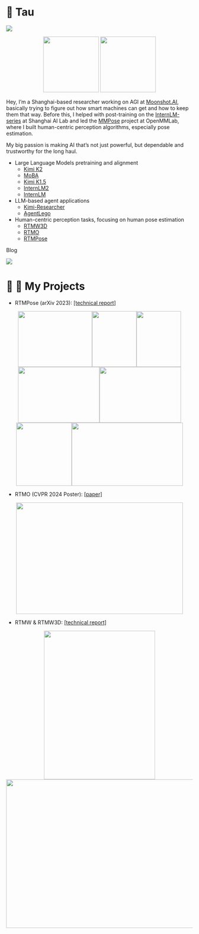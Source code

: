 #  🙋 Tau

![](https://komarev.com/ghpvc/?username=Tau-J)

<div align="center"> <img src="https://github-readme-stats.vercel.app/api?username=Tau-J&count_private=true&show_icons=true&theme=tokyonight&layout=compact" height="150"> <img src="https://github-readme-stats.vercel.app/api/top-langs/?username=Tau-J&theme=tokyonight&layout=compact" height="150"> </div>

Hey, I’m a Shanghai-based researcher working on AGI at [Moonshot.AI](http://moonshot.ai), basically trying to figure out how smart machines can get and how to keep them that way. Before this, I helped with post-training on the [InternLM-series](https://arxiv.org/abs/2403.17297) at Shanghai AI Lab and led the [MMPose](https://github.com/open-mmlab/mmpose) project at OpenMMLab, where I built human-centric perception algorithms, especially pose estimation.

My big passion is making AI that’s not just powerful, but dependable and trustworthy for the long haul.

- Large Language Models pretraining and alignment
  - [Kimi K2](https://github.com/MoonshotAI/Kimi-K2/blob/main/tech_report.pdf)
  - [MoBA](https://arxiv.org/abs/2502.13189)
  - [Kimi K1.5](https://arxiv.org/abs/2501.12599)
  - [InternLM2](https://arxiv.org/abs/2403.17297)
  - [InternLM](https://github.com/InternLM/InternLM)
- LLM-based agent applications
  - [Kimi-Researcher](https://moonshotai.github.io/Kimi-Researcher/)
  - [AgentLego](https://github.com/open-mmlab/agentlego)
- Human-centric perception tasks, focusing on human pose estimation
  - [RTMW3D](https://arxiv.org/abs/2407.08634)
  - [RTMO](https://arxiv.org/abs/2312.07526)
  - [RTMPose](https://arxiv.org/abs/2303.07399)
  

Blog

<div align="left">
  <a href="https://www.zhihu.com/people/jing-zi-64/"><img src="https://img.shields.io/badge/zhihu-%E7%9F%A5%E4%B9%8E-blue"></a>&emsp;
</div>

#  🥳 🚀 My Projects

- RTMPose (arXiv 2023): [\[technical report\]](https://arxiv.org/abs/2303.07399)

<div align=center>
<img src="https://user-images.githubusercontent.com/13503330/221138554-110240d8-e887-4b9a-90b1-2fbdc982e9de.gif" width=200 height=150/><img src="https://user-images.githubusercontent.com/13503330/221125176-85015a13-9648-4f0d-a17c-1cbb469efacf.gif" width=120 height=150/><img src="https://user-images.githubusercontent.com/13503330/221125310-7eeb2212-907e-427f-97af-af799d70a4c5.gif" width=120 height=150/>
</div>

<div align=center>
<img src="https://user-images.githubusercontent.com/13503330/221125768-8e0d6754-e66d-4941-ac53-ded8db9b60f9.gif" width=220 height=150/><img src="https://user-images.githubusercontent.com/13503330/221125888-15c20faf-0ad5-4afb-828b-a71ccb064582.gif" width=220 height=150/>
</div>
<div align=center>
<img src="https://user-images.githubusercontent.com/13503330/221124560-af84b291-4300-4027-87ae-8c3a201c3f67.gif" width=150 height=170/><img src="https://user-images.githubusercontent.com/13503330/221138017-10431ab4-e515-4c32-8fa7-8748e2d17a58.gif" width=300 height=170/>
</div>

- RTMO (CVPR 2024 Poster): [\[paper\]](https://arxiv.org/abs/2312.07526)
<div align=center>
<img src="https://github.com/open-mmlab/mmpose/assets/26127467/54d5555a-23e5-4308-89d1-f0c82a6734c2" width=450 height=300/>
</div>

- RTMW & RTMW3D: [\[technical report\]](https://arxiv.org/abs/2407.08634)
<div align=center>
<img src="https://github.com/open-mmlab/mmpose/assets/13503330/635c4618-c459-45e8-84a5-eb68cf338d00" width=300 height=400/>
<img src="https://github.com/user-attachments/assets/a91d0f2e-e6bd-497a-bed7-2c4fd299e553" width=600 height=400/>
</div>
